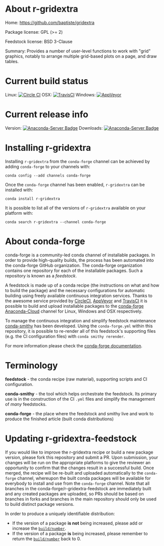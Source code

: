 About r-gridextra
=================

Home: https://github.com/baptiste/gridextra

Package license: GPL (>= 2)

Feedstock license: BSD 3-Clause

Summary: Provides a number of user-level functions to work with "grid" graphics, notably to arrange multiple grid-based plots on a page, and draw tables.



Current build status
====================

Linux: [![Circle CI](https://circleci.com/gh/conda-forge/r-gridextra-feedstock.svg?style=shield)](https://circleci.com/gh/conda-forge/r-gridextra-feedstock)
OSX: [![TravisCI](https://travis-ci.org/conda-forge/r-gridextra-feedstock.svg?branch=master)](https://travis-ci.org/conda-forge/r-gridextra-feedstock)
Windows: [![AppVeyor](https://ci.appveyor.com/api/projects/status/github/conda-forge/r-gridextra-feedstock?svg=True)](https://ci.appveyor.com/project/conda-forge/r-gridextra-feedstock/branch/master)

Current release info
====================
Version: [![Anaconda-Server Badge](https://anaconda.org/conda-forge/r-gridextra/badges/version.svg)](https://anaconda.org/conda-forge/r-gridextra)
Downloads: [![Anaconda-Server Badge](https://anaconda.org/conda-forge/r-gridextra/badges/downloads.svg)](https://anaconda.org/conda-forge/r-gridextra)

Installing r-gridextra
======================

Installing `r-gridextra` from the `conda-forge` channel can be achieved by adding `conda-forge` to your channels with:

```
conda config --add channels conda-forge
```

Once the `conda-forge` channel has been enabled, `r-gridextra` can be installed with:

```
conda install r-gridextra
```

It is possible to list all of the versions of `r-gridextra` available on your platform with:

```
conda search r-gridextra --channel conda-forge
```


About conda-forge
=================

conda-forge is a community-led conda channel of installable packages.
In order to provide high-quality builds, the process has been automated into the
conda-forge GitHub organization. The conda-forge organization contains one repository
for each of the installable packages. Such a repository is known as a *feedstock*.

A feedstock is made up of a conda recipe (the instructions on what and how to build
the package) and the necessary configurations for automatic building using freely
available continuous integration services. Thanks to the awesome service provided by
[CircleCI](https://circleci.com/), [AppVeyor](http://www.appveyor.com/)
and [TravisCI](https://travis-ci.org/) it is possible to build and upload installable
packages to the [conda-forge](https://anaconda.org/conda-forge)
[Anaconda-Cloud](http://docs.anaconda.org/) channel for Linux, Windows and OSX respectively.

To manage the continuous integration and simplify feedstock maintenance
[conda-smithy](http://github.com/conda-forge/conda-smithy) has been developed.
Using the ``conda-forge.yml`` within this repository, it is possible to re-render all of
this feedstock's supporting files (e.g. the CI configuration files) with ``conda smithy rerender``.

For more information please check the [conda-forge documentation](https://conda-forge.org/docs/).

Terminology
===========

**feedstock** - the conda recipe (raw material), supporting scripts and CI configuration.

**conda-smithy** - the tool which helps orchestrate the feedstock.
                   Its primary use is in the construction of the CI ``.yml`` files
                   and simplify the management of *many* feedstocks.

**conda-forge** - the place where the feedstock and smithy live and work to
                  produce the finished article (built conda distributions)


Updating r-gridextra-feedstock
==============================

If you would like to improve the r-gridextra recipe or build a new
package version, please fork this repository and submit a PR. Upon submission,
your changes will be run on the appropriate platforms to give the reviewer an
opportunity to confirm that the changes result in a successful build. Once
merged, the recipe will be re-built and uploaded automatically to the
`conda-forge` channel, whereupon the built conda packages will be available for
everybody to install and use from the `conda-forge` channel.
Note that all branches in the conda-forge/r-gridextra-feedstock are
immediately built and any created packages are uploaded, so PRs should be based
on branches in forks and branches in the main repository should only be used to
build distinct package versions.

In order to produce a uniquely identifiable distribution:
 * If the version of a package **is not** being increased, please add or increase
   the [``build/number``](http://conda.pydata.org/docs/building/meta-yaml.html#build-number-and-string).
 * If the version of a package **is** being increased, please remember to return
   the [``build/number``](http://conda.pydata.org/docs/building/meta-yaml.html#build-number-and-string)
   back to 0.